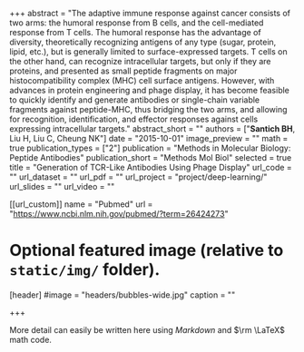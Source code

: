 +++
abstract = "The adaptive immune response against cancer consists of two arms: the humoral response from B cells, and the cell-mediated response from T cells. The humoral response has the advantage of diversity, theoretically recognizing antigens of any type (sugar, protein, lipid, etc.), but is generally limited to surface-expressed targets. T cells on the other hand, can recognize intracellular targets, but only if they are proteins, and presented as small peptide fragments on major histocompatibility complex (MHC) cell surface antigens. However, with advances in protein engineering and phage display, it has become feasible to quickly identify and generate antibodies or single-chain variable fragments against peptide-MHC, thus bridging the two arms, and allowing for recognition, identification, and effector responses against cells expressing intracellular targets."
abstract_short = ""
authors = ["**Santich BH**, Liu H, Liu C, Cheung NK"]
date = "2015-10-01"
image_preview = ""
math = true
publication_types = ["2"]
publication = "Methods in Molecular Biology: Peptide Antibodies"
publication_short = "Methods Mol Biol"
selected = true
title = "Generation of TCR-Like Antibodies Using Phage Display"
url_code = ""
url_dataset = ""
url_pdf = ""
url_project = "project/deep-learning/"
url_slides = ""
url_video = ""

[[url_custom]]
name = "Pubmed"
url = "https://www.ncbi.nlm.nih.gov/pubmed/?term=26424273"

# Optional featured image (relative to `static/img/` folder).
[header]
#image = "headers/bubbles-wide.jpg"
caption = ""

+++

More detail can easily be written here using *Markdown* and $\rm \LaTeX$ math code.
